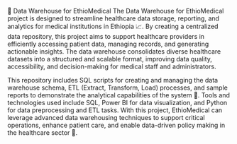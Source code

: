 🏥 Data Warehouse for EthioMedical
The Data Warehouse for EthioMedical project is designed to streamline healthcare data storage, reporting, and analytics for medical institutions in Ethiopia 📈. By creating a centralized data repository, this project aims to support healthcare providers in efficiently accessing patient data, managing records, and generating actionable insights. The data warehouse consolidates diverse healthcare datasets into a structured and scalable format, improving data quality, accessibility, and decision-making for medical staff and administrators.

This repository includes SQL scripts for creating and managing the data warehouse schema, ETL (Extract, Transform, Load) processes, and sample reports to demonstrate the analytical capabilities of the system 💾. Tools and technologies used include SQL, Power BI for data visualization, and Python for data preprocessing and ETL tasks. With this project, EthioMedical can leverage advanced data warehousing techniques to support critical operations, enhance patient care, and enable data-driven policy making in the healthcare sector 🏥.
